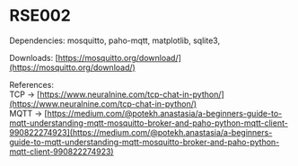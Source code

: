 # RSE002 

Dependencies: mosquitto, paho-mqtt, matplotlib, sqlite3, <br>

Downloads: [https://mosquitto.org/download/](https://mosquitto.org/download/) <br>

References: <br>
 TCP -> [https://www.neuralnine.com/tcp-chat-in-python/](https://www.neuralnine.com/tcp-chat-in-python/) <br>
MQTT -> [https://medium.com/@potekh.anastasia/a-beginners-guide-to-mqtt-understanding-mqtt-mosquitto-broker-and-paho-python-mqtt-client-990822274923](https://medium.com/@potekh.anastasia/a-beginners-guide-to-mqtt-understanding-mqtt-mosquitto-broker-and-paho-python-mqtt-client-990822274923) <br>
